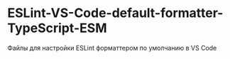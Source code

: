 # ESLint-VS-Code-default-formatter-TypeScript-ESM
Файлы для настройки ESLint форматтером по умолчанию в VS Code
